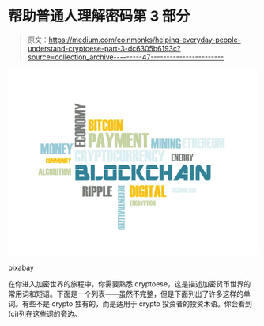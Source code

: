 # 帮助普通人理解密码第 3 部分

> 原文：<https://medium.com/coinmonks/helping-everyday-people-understand-cryptoese-part-3-dc6305b6193c?source=collection_archive---------47----------------------->

![](img/c180aed4e23b9a99d90280c4e2c8f63c.png)

pixabay

在你进入加密世界的旅程中，你需要熟悉 cryptoese，这是描述加密货币世界的常用词和短语。下面是一个列表——虽然不完整，但是下面列出了许多这样的单词。有些不是 crypto 独有的，而是适用于 crypto 投资者的投资术语。你会看到(ci)列在这些词的旁边。